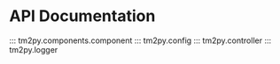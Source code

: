 # API Documentation

::: tm2py.components.component
::: tm2py.config
::: tm2py.controller
::: tm2py.logger